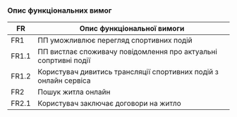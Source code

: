 ### Опис функціональних вимог

| FR | Опис функціональної вимоги |
|-----------------|-----------------|
| FR1  | ПП уможливлює перегляд спортивних подій  |
| FR1.1  | ПП вистлає споживачу повідомлення про актуальні сопртивні події   |
| FR1.2   | Користувач дивитись трансляції спортивних подій з онлайн сервіса   |
| FR2   |  Пошук житла онлайн   |
| FR2.1   |  Користувач заключає договори на житло |
